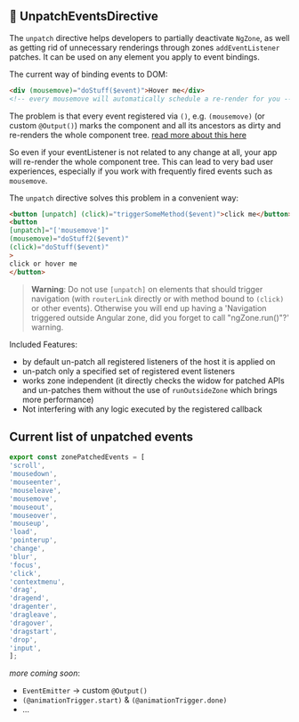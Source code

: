 ## 🧪 UnpatchEventsDirective

  The `unpatch` directive helps developers to partially deactivate `NgZone`, as well as getting rid
  of unnecessary renderings through zones `addEventListener` patches.
  It can be used on any element you apply to event bindings.

  The current way of binding events to DOM:

  ```html
<div (mousemove)="doStuff($event)">Hover me</div>
  <!-- every mousemove will automatically schedule a re-render for you -->
  ```

  The problem is that every event registered via `()`, e.g. `(mousemove)` (or custom `@Output()`)
  marks the component and all its ancestors as dirty and re-renders the whole component tree. [read more about this here](https://github.com/rx-angular/rx-angular/tree/master/libs/template/docs/performance-issues.md)

  So even if your eventListener is not related to any change at all, your app will re-render the whole component tree.
  This can lead to very bad user experiences, especially if you work with frequently fired events such as `mousemove`.

  The `unpatch` directive solves this problem in a convenient way:

  ```html
<button [unpatch] (click)="triggerSomeMethod($event)">click me</button>
<button
  [unpatch]="['mousemove']"
  (mousemove)="doStuff2($event)"
  (click)="doStuff($event)"
  >
  click or hover me
  </button>
  ```

  > **Warning**: Do not use `[unpatch]` on elements that should trigger navigation (with `routerLink` directly or with method bound to `(click)` or other events). Otherwise you will end up having a 'Navigation triggered outside Angular zone, did you forget to call "ngZone.run()"?' warning.

  Included Features:

  - by default un-patch all registered listeners of the host it is applied on
  - un-patch only a specified set of registered event listeners
  - works zone independent (it directly checks the widow for patched APIs and un-patches them without the use of `runOutsideZone` which brings more performance)
  - Not interfering with any logic executed by the registered callback

  ## Current list of unpatched events

  ```typescript
  export const zonePatchedEvents = [
  'scroll',
  'mousedown',
  'mouseenter',
  'mouseleave',
  'mousemove',
  'mouseout',
  'mouseover',
  'mouseup',
  'load',
  'pointerup',
  'change',
  'blur',
  'focus',
  'click',
  'contextmenu',
  'drag',
  'dragend',
  'dragenter',
  'dragleave',
  'dragover',
  'dragstart',
  'drop',
  'input',
  ];
  ```

  _more coming soon_:

  - `EventEmitter` -> custom `@Output()`
  - `(@animationTrigger.start)` & `(@animationTrigger.done)`
  - ...
